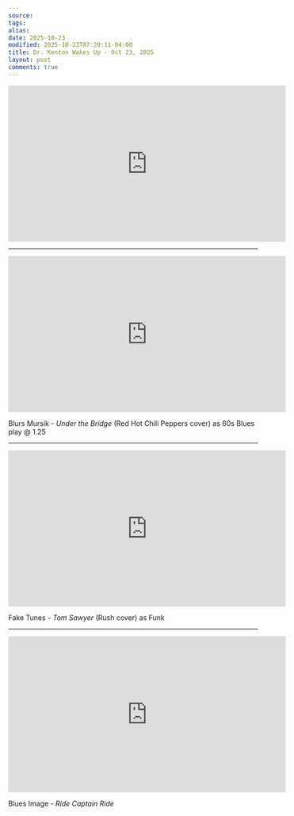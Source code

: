 ```yaml
---
source:
tags:
alias:
date: 2025-10-23
modified: 2025-10-23T07:20:11-04:00
title: Dr. Kenton Wakes Up - Oct 23, 2025
layout: post
comments: true
---
```


  

<iframe width="560" height="315" src="https://www.youtube.com/embed/eS81MCKeQwM" title="YouTube video player" frameborder="0" allow="accelerometer; autoplay; clipboard-write; encrypted-media; gyroscope; picture-in-picture; web-share" allowfullscreen></iframe>

<!-- <img src="{{site.baseurl}}/images/[REPLACE]" width="560"> -->

---

<iframe width="560" height="315" src="https://www.youtube.com/embed/86Ud9KddVm8?si=V0yWZrMvCtxZcJZu" title="YouTube video player" frameborder="0" allow="accelerometer; autoplay; clipboard-write; encrypted-media; gyroscope; picture-in-picture; web-share" referrerpolicy="strict-origin-when-cross-origin" allowfullscreen></iframe>

Blurs Mursik - *Under the Bridge* (Red Hot Chili Peppers cover) as 60s Blues play @ 1.25

---

<iframe width="560" height="315" src="https://www.youtube.com/embed/dju4e74Dqf0?si=h724mkNtEST3qTC2" title="YouTube video player" frameborder="0" allow="accelerometer; autoplay; clipboard-write; encrypted-media; gyroscope; picture-in-picture; web-share" referrerpolicy="strict-origin-when-cross-origin" allowfullscreen></iframe> 

Fake Tunes -  *Tom Sawyer*  (Rush cover) as Funk

---

<iframe width="560" height="315" src="https://www.youtube.com/embed/vOKaSr3B_II?si=dEHPxGU-ddEb0Fc2" title="YouTube video player" frameborder="0" allow="accelerometer; autoplay; clipboard-write; encrypted-media; gyroscope; picture-in-picture; web-share" referrerpolicy="strict-origin-when-cross-origin" allowfullscreen></iframe>

Blues Image - *Ride Captain Ride*
